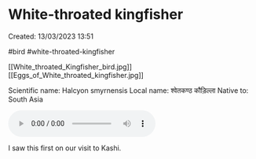 # White-throated kingfisher

Created: 13/03/2023 13:51

#bird #white-throated-kingfisher

[[White_throated_Kingfisher_bird.jpg]] [[Eggs_of_White_throated_kingfisher.jpg]]

Scientific name: Halcyon smyrnensis
Local name: श्वेतकण्ठ कौड़िल्ला
Native to: South Asia

![White_throated_kingfisher_calls](./../assets/audio/White_throated_Kingfisher_calls.ogg)

I saw this first on our visit to Kashi.